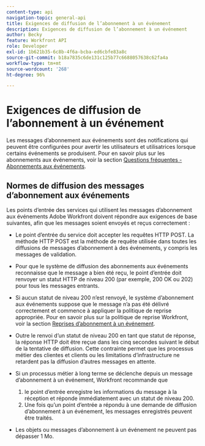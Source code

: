 ```yaml
---
content-type: api
navigation-topic: general-api
title: Exigences de diffusion de l’abonnement à un événement
description: Exigences de diffusion de l’abonnement à un événement
author: Becky
feature: Workfront API
role: Developer
exl-id: 1b621b35-6c8b-4f6a-bcba-ed6cbfe83a8c
source-git-commit: b18a7835c6de131c125b77c6688057638c62fa4a
workflow-type: tm+mt
source-wordcount: '268'
ht-degree: 96%

---
```



# Exigences de diffusion de l’abonnement à un événement

Les messages d’abonnement aux événements sont des notifications qui peuvent être configurées pour avertir les utilisateurs et utilisatrices lorsque certains événements se produisent. Pour en savoir plus sur les abonnements aux événements, voir la section [Questions fréquentes - Abonnements aux événements](../../wf-api/general/event-subs-faq.md).

## Normes de diffusion des messages d’abonnement aux événements

Les points d’entrée des services qui utilisent les messages d’abonnement aux événements Adobe Workfront doivent répondre aux exigences de base suivantes, afin que les messages soient envoyés et reçus correctement :

* Le point d’entrée du service doit accepter les requêtes HTTP POST. La méthode HTTP POST est la méthode de requête utilisée dans toutes les diffusions de messages d’abonnement à des événements, y compris les messages de validation.

* Pour que le système de diffusion des abonnements aux événements reconnaisse que le message a bien été reçu, le point d’entrée doit renvoyer un statut HTTP de niveau 200 (par exemple, 200 OK ou 202) pour tous les messages entrants.

* Si aucun statut de niveau 200 n’est renvoyé, le système d’abonnement aux événements suppose que le message n’a pas été délivré correctement et commence à appliquer la politique de reprise appropriée. Pour en savoir plus sur la politique de reprise Workfront, voir la section [Reprises d’abonnement à un événement](../../wf-api/api/event-sub-retries.md).

* Outre le renvoi d’un statut de niveau 200 en tant que statut de réponse, la réponse HTTP doit être reçue dans les cinq secondes suivant le début de la tentative de diffusion. Cette contrainte permet que les processus métier des clientes et clients ou les limitations d’infrastructure ne retardent pas la diffusion d’autres messages en attente.

* Si un processus métier à long terme se déclenche depuis un message d’abonnement à un événement, Workfront recommande que

   1. le point d’entrée enregistre les informations du message à la réception et réponde immédiatement avec un statut de niveau 200.
   1. Une fois qu’un point d’entrée a répondu à une demande de diffusion d’abonnement à un événement, les messages enregistrés peuvent être traités.

* Les objets ou messages d’abonnement à un événement ne peuvent pas dépasser 1 Mo.
